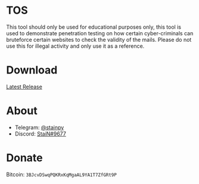 # TOS
This tool should only be used for educational purposes only, this tool is used to demonstrate penetration testing on how certain cyber-criminals can bruteforce certain websites  to check the validity of the mails. Please do not use this for illegal activity and only use it as a reference.

# Download
[Latest Release](https://github.com/Stainpy/ValidsPy/releases/download/ValidsPy-v1.0/ValidsPy_v1.0.exe)

# About 
- Telegram: [@stainpy](https://t.me/stainpy)
- Discord: [StaiN#9677](https://discordapp.com/users/289106753277263872)

# Donate
Bitcoin: ``3BJcvDSwqPQKRxKqMgaAL9YA1T7ZfGRt9P``
